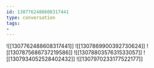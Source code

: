 ```yaml
---
id: 1307762488608317441
type: conversation
tags:
- 
---
```

![[1307762488608317441]]
![[1307869900392730624]]
![[1307875686737219586]]
![[1307880357631533057]]
![[1307934052528402432]]
![[1307970233177522177]]

